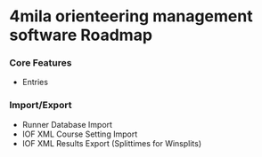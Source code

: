 # 4mila orienteering management software Roadmap

### Core Features
* Entries

### Import/Export
* Runner Database Import
* IOF XML Course Setting Import
* IOF XML Results Export (Splittimes for Winsplits)
